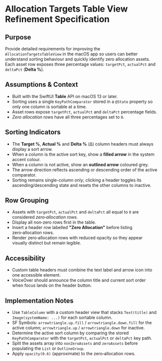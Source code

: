 # Allocation Targets Table View Refinement Specification

## Purpose
Provide detailed requirements for improving the `AllocationTargetsTableView` in the macOS app so users can better understand sorting behaviour and quickly identify zero allocation assets. Each asset row exposes three percentage values: `targetPct`, `actualPct` and `deltaPct` (**Delta %**).

## Assumptions & Context
- Built with the SwiftUI **Table** API on macOS 13 or later.
- Sorting uses a single `KeyPathComparator` stored in a `@State` property so only one column is sortable at a time.
- Asset rows expose `targetPct`, `actualPct` and `deltaPct` percentage fields.
- *Zero allocation* rows have all three percentages set to `0`.

## Sorting Indicators
- The **Target %**, **Actual %** and **Delta %** (Δ) column headers must always display a sort arrow.
- When a column is the active sort key, show a **filled arrow** in the system accent colour.
- When a column is not active, show an **outlined arrow** coloured grey.
- The arrow direction reflects ascending or descending order of the active comparator.
- Sorting remains single-column only; clicking a header toggles its ascending/descending state and resets the other columns to inactive.

## Row Grouping
- Assets with `targetPct`, `actualPct` and `deltaPct` all equal to `0` are considered *zero‑allocation rows*.
- Display all non‑zero rows first in the table.
- Insert a header row labelled **"Zero Allocation"** before listing zero‑allocation rows.
- Render zero‑allocation rows with reduced opacity so they appear visually distinct but remain legible.

## Accessibility
- Custom table headers must combine the text label and arrow icon into one accessible element.
- VoiceOver should announce the column title and current sort order when focus lands on the header button.

## Implementation Notes
- Use `TableColumn` with a custom header view that stacks `Text(title)` and `Image(systemName: ...)` for each sortable column.
- SF Symbols: `arrowtriangle.up.fill` / `arrowtriangle.down.fill` for the active column; `arrowtriangle.up` / `arrowtriangle.down` for inactive.
- Determine the active sort column by comparing the stored `KeyPathComparator` with the `targetPct`, `actualPct` or `deltaPct` key path.
- Split the assets array into `nonZeroAssets` and `zeroAssets` before populating the `List` or `OutlineGroup`.
- Apply `opacity(0.6)` (approximate) to the zero‑allocation rows.

